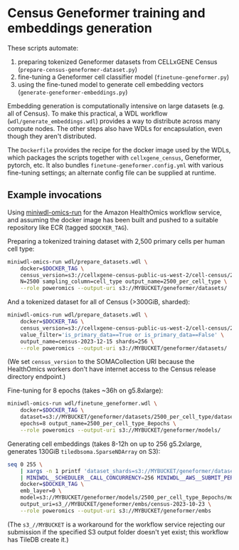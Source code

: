 # Census Geneformer training and embeddings generation

These scripts automate:

1. preparing tokenized Geneformer datasets from CELLxGENE Census (`prepare-census-geneformer-dataset.py`)
2. fine-tuning a Geneformer cell classifier model (`finetune-geneformer.py`)
3. using the fine-tuned model to generate cell embedding vectors (`generate-geneformer-embeddings.py`)

Embedding generation is computationally intensive on large datasets (e.g. all of Census). To make this practical, a WDL workflow (`wdl/generate_embeddings.wdl`) provides a way to distribute across many compute nodes. The other steps also have WDLs for encapsulation, even though they aren't distributed.

The `Dockerfile` provides the recipe for the docker image used by the WDLs, which packages the scripts together with `cellxgene_census`, Geneformer, pytorch, etc. It also bundles `finetune-geneformer.config.yml` with various fine-tuning settings; an alternate config file can be supplied at runtime.

## Example invocations

Using [miniwdl-omics-run](https://github.com/miniwdl-ext/miniwdl-omics-run) for the Amazon HealthOmics workflow service, and assuming the docker image has been built and pushed to a suitable repository like ECR (tagged `$DOCKER_TAG`).

Preparing a tokenized training dataset with 2,500 primary cells per human cell type:

```bash
miniwdl-omics-run wdl/prepare_datasets.wdl \
    docker=$DOCKER_TAG \
    census_version=s3://cellxgene-census-public-us-west-2/cell-census/2023-12-15/soma/ \
    N=2500 sampling_column=cell_type output_name=2500_per_cell_type \
    --role poweromics --output-uri s3://MYBUCKET/geneformer/datasets/
```

And a tokenized dataset for all of Census (>300GiB, sharded):

```bash
miniwdl-omics-run wdl/prepare_datasets.wdl \
    docker=$DOCKER_TAG \
    census_version=s3://cellxgene-census-public-us-west-2/cell-census/2023-12-15/soma/ \
    value_filter='is_primary_data==True or is_primary_data==False' \
    output_name=census-2023-12-15 shards=256 \
    --role poweromics --output-uri s3://MYBUCKET/geneformer/datasets/
```

(We set `census_version` to the SOMACollection URI because the HealthOmics workers don't have internet access to the Census release directory endpoint.)

Fine-tuning for 8 epochs (takes ~36h on g5.8xlarge):

```bash
miniwdl-omics-run wdl/finetune_geneformer.wdl \
    docker=$DOCKER_TAG \
    dataset=s3://MYBUCKET/geneformer/datasets/2500_per_cell_type/dataset/2500_per_cell_type \
    epochs=8 output_name=2500_per_cell_type_8epochs \
    --role poweromics --output-uri s3://MYBUCKET/geneformer/models/
```

Generating cell embeddings (takes 8-12h on up to 256 g5.2xlarge, generates 130GiB `tiledbsoma.SparseNDArray` on S3):

```bash
seq 0 255 \
    | xargs -n 1 printf 'dataset_shards=s3://MYBUCKET/geneformer/datasets/census-2023-12-15/shard-%03d\n' \
    | MINIWDL__SCHEDULER__CALL_CONCURRENCY=256 MINIWDL__AWS__SUBMIT_PERIOD=60 xargs -n 9999 miniwdl-omics-run wdl/generate_embeddings.wdl \
    docker=$DOCKER_TAG \
    emb_layer=0 \
    model=s3://MYBUCKET/geneformer/models/2500_per_cell_type_8epochs/model/2500_per_cell_type_8epochs \
    output_uri=s3_//MYBUCKET/geneformer/embs/census-2023-10-23 \
    --role poweromics --output-uri s3://MYBUCKET/geneformer/embs
```

(The `s3_//MYBUCKET` is a workaround for the workflow service rejecting our submission if the specified S3 output folder doesn't yet exist; this workflow has TileDB create it.)
